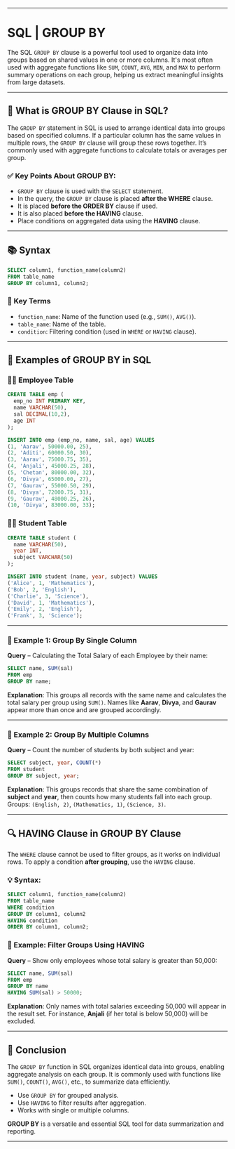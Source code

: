 
---

# SQL | GROUP BY

The SQL `GROUP BY` clause is a powerful tool used to organize data into groups based on shared values in one or more columns. It's most often used with aggregate functions like `SUM`, `COUNT`, `AVG`, `MIN`, and `MAX` to perform summary operations on each group, helping us extract meaningful insights from large datasets.

---

## 📌 What is GROUP BY Clause in SQL?

The `GROUP BY` statement in SQL is used to arrange identical data into groups based on specified columns. If a particular column has the same values in multiple rows, the `GROUP BY` clause will group these rows together. It’s commonly used with aggregate functions to calculate totals or averages per group.

### ✅ Key Points About GROUP BY:
- `GROUP BY` clause is used with the `SELECT` statement.
- In the query, the `GROUP BY` clause is placed **after the WHERE** clause.
- It is placed **before the ORDER BY** clause if used.
- It is also placed **before the HAVING** clause.
- Place conditions on aggregated data using the **HAVING** clause.

---

## 📚 Syntax

```sql
SELECT column1, function_name(column2)
FROM table_name
GROUP BY column1, column2;
````

### 🔑 Key Terms

* `function_name`: Name of the function used (e.g., `SUM()`, `AVG()`).
* `table_name`: Name of the table.
* `condition`: Filtering condition (used in `WHERE` or `HAVING` clause).

---

## 🧪 Examples of GROUP BY in SQL

### 👨‍💼 Employee Table

```sql
CREATE TABLE emp (
  emp_no INT PRIMARY KEY,
  name VARCHAR(50),
  sal DECIMAL(10,2),
  age INT
);

INSERT INTO emp (emp_no, name, sal, age) VALUES
(1, 'Aarav', 50000.00, 25),
(2, 'Aditi', 60000.50, 30),
(3, 'Aarav', 75000.75, 35),
(4, 'Anjali', 45000.25, 28),
(5, 'Chetan', 80000.00, 32),
(6, 'Divya', 65000.00, 27),
(7, 'Gaurav', 55000.50, 29),
(8, 'Divya', 72000.75, 31),
(9, 'Gaurav', 48000.25, 26),
(10, 'Divya', 83000.00, 33);
```

### 👩‍🎓 Student Table

```sql
CREATE TABLE student (
  name VARCHAR(50),
  year INT,
  subject VARCHAR(50)
);

INSERT INTO student (name, year, subject) VALUES
('Alice', 1, 'Mathematics'),
('Bob', 2, 'English'),
('Charlie', 3, 'Science'),
('David', 1, 'Mathematics'),
('Emily', 2, 'English'),
('Frank', 3, 'Science');
```

---

### 🧩 Example 1: Group By Single Column

**Query** – Calculating the Total Salary of each Employee by their name:

```sql
SELECT name, SUM(sal) 
FROM emp 
GROUP BY name;
```

**Explanation**:
This groups all records with the same name and calculates the total salary per group using `SUM()`.
Names like **Aarav**, **Divya**, and **Gaurav** appear more than once and are grouped accordingly.

---

### 🧩 Example 2: Group By Multiple Columns

**Query** – Count the number of students by both subject and year:

```sql
SELECT subject, year, COUNT(*) 
FROM student 
GROUP BY subject, year;
```

**Explanation**:
This groups records that share the same combination of **subject** and **year**, then counts how many students fall into each group.
Groups: `(English, 2)`, `(Mathematics, 1)`, `(Science, 3)`.

---

## 🔍 HAVING Clause in GROUP BY Clause

The `WHERE` clause cannot be used to filter groups, as it works on individual rows. To apply a condition **after grouping**, use the `HAVING` clause.

### 💡 Syntax:

```sql
SELECT column1, function_name(column2)
FROM table_name
WHERE condition
GROUP BY column1, column2
HAVING condition
ORDER BY column1, column2;
```

### 🧩 Example: Filter Groups Using HAVING

**Query** – Show only employees whose total salary is greater than 50,000:

```sql
SELECT name, SUM(sal) 
FROM emp 
GROUP BY name 
HAVING SUM(sal) > 50000;
```

**Explanation**:
Only names with total salaries exceeding 50,000 will appear in the result set. For instance, **Anjali** (if her total is below 50,000) will be excluded.

---

## 🧠 Conclusion

The `GROUP BY` function in SQL organizes identical data into groups, enabling aggregate analysis on each group. It is commonly used with functions like `SUM()`, `COUNT()`, `AVG()`, etc., to summarize data efficiently.

* Use `GROUP BY` for grouped analysis.
* Use `HAVING` to filter results after aggregation.
* Works with single or multiple columns.

**GROUP BY** is a versatile and essential SQL tool for data summarization and reporting.

---
